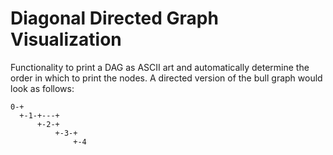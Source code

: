 # Diagonal Directed Graph Visualization

Functionality to print a DAG as ASCII art and automatically determine the order in which to print the nodes.
A directed version of the bull graph would look as follows:

```text
0-+
  +-1-+---+
      +-2-+
          +-3-+
              +-4
```